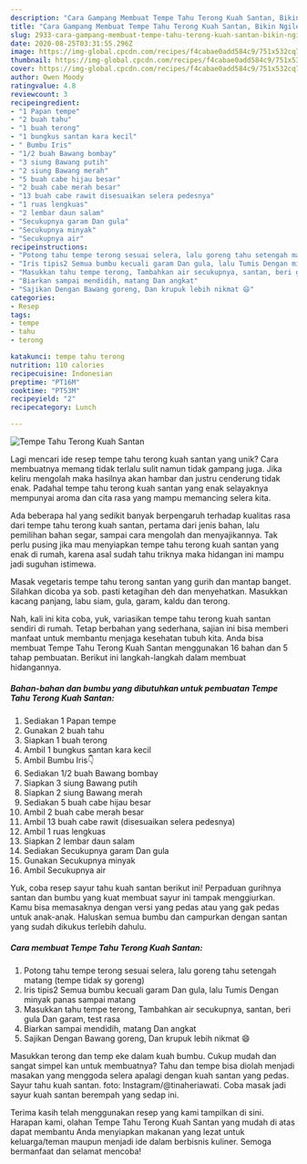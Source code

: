 ```yaml
---
description: "Cara Gampang Membuat Tempe Tahu Terong Kuah Santan, Bikin Ngiler"
title: "Cara Gampang Membuat Tempe Tahu Terong Kuah Santan, Bikin Ngiler"
slug: 2933-cara-gampang-membuat-tempe-tahu-terong-kuah-santan-bikin-ngiler
date: 2020-08-25T03:31:55.296Z
image: https://img-global.cpcdn.com/recipes/f4cabae0add584c9/751x532cq70/tempe-tahu-terong-kuah-santan-foto-resep-utama.jpg
thumbnail: https://img-global.cpcdn.com/recipes/f4cabae0add584c9/751x532cq70/tempe-tahu-terong-kuah-santan-foto-resep-utama.jpg
cover: https://img-global.cpcdn.com/recipes/f4cabae0add584c9/751x532cq70/tempe-tahu-terong-kuah-santan-foto-resep-utama.jpg
author: Owen Moody
ratingvalue: 4.8
reviewcount: 3
recipeingredient:
- "1 Papan tempe"
- "2 buah tahu"
- "1 buah terong"
- "1 bungkus santan kara kecil"
- " Bumbu Iris"
- "1/2 buah Bawang bombay"
- "3 siung Bawang putih"
- "2 siung Bawang merah"
- "5 buah cabe hijau besar"
- "2 buah cabe merah besar"
- "13 buah cabe rawit disesuaikan selera pedesnya"
- "1 ruas lengkuas"
- "2 lembar daun salam"
- "Secukupnya garam Dan gula"
- "Secukupnya minyak"
- "Secukupnya air"
recipeinstructions:
- "Potong tahu tempe terong sesuai selera, lalu goreng tahu setengah matang (tempe tidak sy goreng)"
- "Iris tipis2 Semua bumbu kecuali garam Dan gula, lalu Tumis Dengan minyak panas sampai matang"
- "Masukkan tahu tempe terong, Tambahkan air secukupnya, santan, beri gula Dan garam, test rasa"
- "Biarkan sampai mendidih, matang Dan angkat"
- "Sajikan Dengan Bawang goreng, Dan krupuk lebih nikmat 😄"
categories:
- Resep
tags:
- tempe
- tahu
- terong

katakunci: tempe tahu terong 
nutrition: 110 calories
recipecuisine: Indonesian
preptime: "PT16M"
cooktime: "PT53M"
recipeyield: "2"
recipecategory: Lunch

---
```



![Tempe Tahu Terong Kuah Santan](https://img-global.cpcdn.com/recipes/f4cabae0add584c9/751x532cq70/tempe-tahu-terong-kuah-santan-foto-resep-utama.jpg)

Lagi mencari ide resep tempe tahu terong kuah santan yang unik? Cara membuatnya memang tidak terlalu sulit namun tidak gampang juga. Jika keliru mengolah maka hasilnya akan hambar dan justru cenderung tidak enak. Padahal tempe tahu terong kuah santan yang enak selayaknya mempunyai aroma dan cita rasa yang mampu memancing selera kita.

Ada beberapa hal yang sedikit banyak berpengaruh terhadap kualitas rasa dari tempe tahu terong kuah santan, pertama dari jenis bahan, lalu pemilihan bahan segar, sampai cara mengolah dan menyajikannya. Tak perlu pusing jika mau menyiapkan tempe tahu terong kuah santan yang enak di rumah, karena asal sudah tahu triknya maka hidangan ini mampu jadi suguhan istimewa.

Masak vegetaris tempe tahu terong santan yang gurih dan mantap banget. Silahkan dicoba ya sob. pasti ketagihan deh dan menyehatkan. Masukkan kacang panjang, labu siam, gula, garam, kaldu dan terong.


Nah, kali ini kita coba, yuk, variasikan tempe tahu terong kuah santan sendiri di rumah. Tetap berbahan yang sederhana, sajian ini bisa memberi manfaat untuk membantu menjaga kesehatan tubuh kita. Anda bisa membuat Tempe Tahu Terong Kuah Santan menggunakan 16 bahan dan 5 tahap pembuatan. Berikut ini langkah-langkah dalam membuat hidangannya.

<!--inarticleads1-->

##### Bahan-bahan dan bumbu yang dibutuhkan untuk pembuatan Tempe Tahu Terong Kuah Santan:

1. Sediakan 1 Papan tempe
1. Gunakan 2 buah tahu
1. Siapkan 1 buah terong
1. Ambil 1 bungkus santan kara kecil
1. Ambil  Bumbu Iris👇
1. Sediakan 1/2 buah Bawang bombay
1. Siapkan 3 siung Bawang putih
1. Siapkan 2 siung Bawang merah
1. Sediakan 5 buah cabe hijau besar
1. Ambil 2 buah cabe merah besar
1. Ambil 13 buah cabe rawit (disesuaikan selera pedesnya)
1. Ambil 1 ruas lengkuas
1. Siapkan 2 lembar daun salam
1. Sediakan Secukupnya garam Dan gula
1. Gunakan Secukupnya minyak
1. Ambil Secukupnya air


Yuk, coba resep sayur tahu kuah santan berikut ini! Perpaduan gurihnya santan dan bumbu yang kuat membuat sayur ini tampak menggiurkan. Kamu bisa memasaknya dengan versi yang pedas atau yang gak pedas untuk anak-anak. Haluskan semua bumbu dan campurkan dengan santan yang sudah dikukus terlebih dahulu. 

<!--inarticleads2-->

##### Cara membuat Tempe Tahu Terong Kuah Santan:

1. Potong tahu tempe terong sesuai selera, lalu goreng tahu setengah matang (tempe tidak sy goreng)
1. Iris tipis2 Semua bumbu kecuali garam Dan gula, lalu Tumis Dengan minyak panas sampai matang
1. Masukkan tahu tempe terong, Tambahkan air secukupnya, santan, beri gula Dan garam, test rasa
1. Biarkan sampai mendidih, matang Dan angkat
1. Sajikan Dengan Bawang goreng, Dan krupuk lebih nikmat 😄


Masukkan terong dan temp eke dalam kuah bumbu. Cukup mudah dan sangat simpel kan untuk membuatnya? Tahu dan tempe bisa diolah menjadi masakan yang menggoda selera apalagi dengan kuah santan yang pedas. Sayur tahu kuah santan. foto: Instagram/@tinaheriawati. Coba masak jadi sayur kuah santan berempah yang sedap ini. 

Terima kasih telah menggunakan resep yang kami tampilkan di sini. Harapan kami, olahan Tempe Tahu Terong Kuah Santan yang mudah di atas dapat membantu Anda menyiapkan makanan yang lezat untuk keluarga/teman maupun menjadi ide dalam berbisnis kuliner. Semoga bermanfaat dan selamat mencoba!

